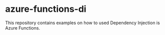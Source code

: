 # azure-functions-di
This repository contains examples on how to used Dependency Injection is Azure Functions.
